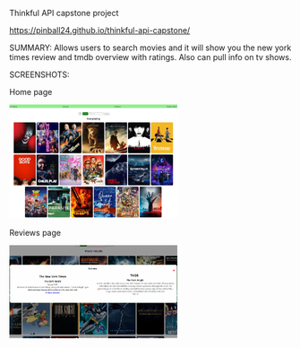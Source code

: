 Thinkful API capstone project

https://pinball24.github.io/thinkful-api-capstone/

SUMMARY:  Allows users to search movies and it will show you the new york times review and tmdb overview with ratings. Also can pull info on tv shows.

SCREENSHOTS:

Home page 

<img src="images/Screenshot_2019-09-15%20Capstone%20Project(1).jpg" width="300">

Reviews page

<img src="images/Screenshot_2019-09-15%20Capstone%20Project.png" width="300">

